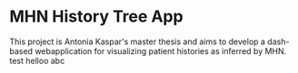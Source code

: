 # MHN History Tree App

This project is Antonia Kaspar's master thesis and aims to develop a dash-based webapplication for visualizing patient histories as inferred by MHN.
test
helloo
abc
